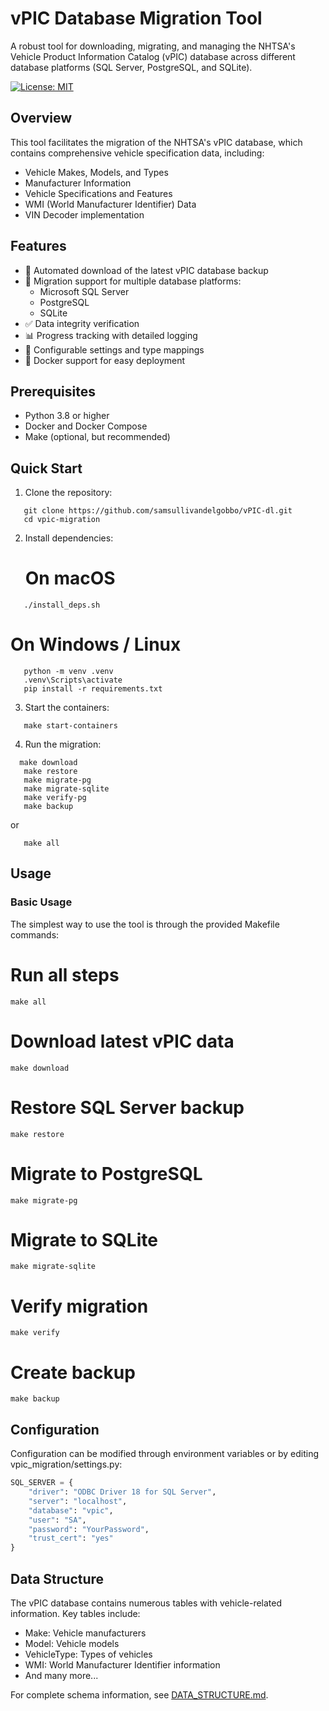 # vPIC Database Migration Tool

A robust tool for downloading, migrating, and managing the NHTSA's Vehicle Product Information Catalog (vPIC) database across different database platforms (SQL Server, PostgreSQL, and SQLite).

[![License: MIT](https://img.shields.io/badge/License-MIT-yellow.svg)](https://opensource.org/licenses/MIT)

## Overview

This tool facilitates the migration of the NHTSA's vPIC database, which contains comprehensive vehicle specification data, including:
- Vehicle Makes, Models, and Types
- Manufacturer Information
- Vehicle Specifications and Features
- WMI (World Manufacturer Identifier) Data
- VIN Decoder implementation

## Features

- 🚀 Automated download of the latest vPIC database backup
- 🔄 Migration support for multiple database platforms:
  - Microsoft SQL Server
  - PostgreSQL
  - SQLite
- ✅ Data integrity verification
- 📊 Progress tracking with detailed logging
- 🔧 Configurable settings and type mappings
- 🐳 Docker support for easy deployment

## Prerequisites

- Python 3.8 or higher
- Docker and Docker Compose
- Make (optional, but recommended)


## Quick Start

1. Clone the repository:
```
   git clone https://github.com/samsullivandelgobbo/vPIC-dl.git
   cd vpic-migration
```
2. Install dependencies:
   # On macOS
```
   ./install_deps.sh
```
   # On Windows / Linux
```
   python -m venv .venv
   .venv\Scripts\activate
   pip install -r requirements.txt
```

3. Start the containers:
```
   make start-containers
```

4. Run the migration:
```
  make download
   make restore
   make migrate-pg
   make migrate-sqlite
   make verify-pg
   make backup
```

   or
```
   make all
```
## Usage

### Basic Usage

The simplest way to use the tool is through the provided Makefile commands:

# Run all steps
```
make all
```
# Download latest vPIC data
```
make download
```
# Restore SQL Server backup
```
make restore
```
# Migrate to PostgreSQL
```
make migrate-pg
```
# Migrate to SQLite
```
make migrate-sqlite
```
# Verify migration
```
make verify
```
# Create backup
```
make backup
```

## Configuration

Configuration can be modified through environment variables or by editing vpic_migration/settings.py:
```python
SQL_SERVER = {
    "driver": "ODBC Driver 18 for SQL Server",
    "server": "localhost",
    "database": "vpic",
    "user": "SA",
    "password": "YourPassword",
    "trust_cert": "yes"
}
```

## Data Structure

The vPIC database contains numerous tables with vehicle-related information. Key tables include:

- Make: Vehicle manufacturers
- Model: Vehicle models
- VehicleType: Types of vehicles
- WMI: World Manufacturer Identifier information
- And many more...

For complete schema information, see [DATA_STRUCTURE.md](docs/DATA_STRUCTURE.md).
